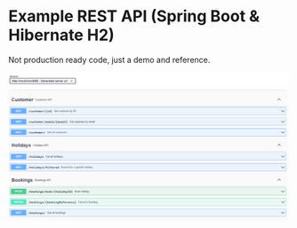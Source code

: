 <h1>Example REST API (Spring Boot & Hibernate H2)</h1>

Not production ready code, just a demo and reference.

![Alt text](screenshots/swagger.png?raw=true "Swagger APIs")